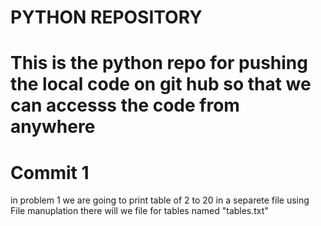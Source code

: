 # PYTHON REPOSITORY


# This is the python repo for pushing the local code on git hub so that we can accesss the code from anywhere 


# Commit 1
in problem 1 we are going to print table of 2 to 20 in a separete file using File manuplation there will we file for tables named "tables.txt"
